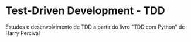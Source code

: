# Test-Driven Development - TDD

Estudos e desenvolvimento de TDD a partir do livro "TDD com Python" de Harry Percival
